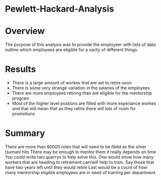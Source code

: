 # Pewlett-Hackard-Analysis

# Overview
The purpose of this analysis was to provide the employeer with lists of data outline which employees are eligible for a varity of different things.
# Results
* There is a large amount of workes that are set to retire soon
* There is some very strange variation in the salaries of the employees
* There are more employees retiring than are eligible for the mentorship program
* Most of the higher level postions are filled with more experiance workes and that will mean that as they retire there will lots of room for promotions

# Summary
There are more than 80000 roles that will need to be fileld as the silver tsumani hits
There may be enough to mentor them it really depends on time
You could write two querrys to help solve this. One would show how many workers that are heading to retirement can/will help to train. Say those that have two years left until they would retire
Last would be a count of how many mentorship eligible employees are in need of training per department.
